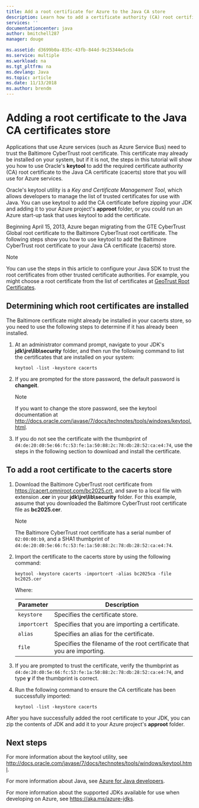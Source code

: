 ```yaml
---
title: Add a root certificate for Azure to the Java CA store
description: Learn how to add a certificate authority (CA) root certificate to the Java CA certificate (cacerts) store for use with Microsoft Azure.
services: ''
documentationcenter: java
author: bmitchell287
manager: douge

ms.assetid: d3699b0a-835c-43fb-844d-9c25344e5cda
ms.service: multiple
ms.workload: na
ms.tgt_pltfrm: na
ms.devlang: Java
ms.topic: article
ms.date: 11/13/2018
ms.author: brendm
---
```


# Adding a root certificate to the Java CA certificates store

Applications that use Azure services (such as Azure Service Bus) need to trust the Baltimore CyberTrust root certificate. This certificate may already be installed on your system, but if it is not, the steps in this tutorial will show you how to use Oracle's **keytool** to add the required certificate authority (CA) root certificate to the Java CA certificate (cacerts) store that you will use for Azure services.

Oracle's keytool utility is a _Key and Certificate Management Tool_, which allows developers to manage the list of trusted certificates for use with Java. You can use keytool to add the CA certificate before zipping your JDK and adding it to your Azure project's **approot** folder, or you could run an Azure start-up task that uses keytool to add the certificate.

Beginning April 15, 2013, Azure began migrating from the GTE CyberTrust Global root certificate to the Baltimore CyberTrust root certificate. The following steps show you how to use keytool to add the Baltimore CyberTrust root certificate to your Java CA certificate (cacerts) store.

> [!NOTE]
> 
> You can use the steps in this article to configure your Java SDK to trust the root certificates from other trusted certificate authorities. For example, you might choose a root certificate from the list of certificates at [GeoTrust Root Certificates](http://www.geotrust.com/resources/root-certificates/).
> 

## Determining which root certificates are installed

The Baltimore certificate might already be installed in your cacerts store, so you need to use the following steps to determine if it has already been installed.

1. At an administrator command prompt, navigate to your JDK's **jdk\jre\lib\security** folder, and then run the following command to list the certificates that are installed on your system:

   ```shell
   keytool -list -keystore cacerts
   ```

1. If you are prompted for the store password, the default password is **changeit**.

   > [!NOTE]
   > 
   > If you want to change the store password, see the keytool documentation at <http://docs.oracle.com/javase/7/docs/technotes/tools/windows/keytool.html>.
   > 

1. If you do not see the certificate with the thumbprint of `d4:de:20:d0:5e:66:fc:53:fe:1a:50:88:2c:78:db:28:52:ca:e4:74`, use the steps in the following section to download and install the certificate.

## To add a root certificate to the cacerts store

1. Download the Baltimore CyberTrust root certificate from <https://cacert.omniroot.com/bc2025.crt>, and save to a local file with extension **.cer** in your **jdk\jre\lib\security** folder. For this example, assume that you downloaded the Baltimore CyberTrust root certificate file as **bc2025.cer**.

   > [!NOTE]
   > 
   > The Baltimore CyberTrust root certificate has a serial number of `02:00:00:b9`, and a SHA1 thumbprint of `d4:de:20:d0:5e:66:fc:53:fe:1a:50:88:2c:78:db:28:52:ca:e4:74`.
   > 

2. Import the certificate to the cacerts store by using the following command:

   ```shell
   keytool -keystore cacerts -importcert -alias bc2025ca -file bc2025.cer
   ```
   Where:

   |  Parameter   |                              Description                               |
   |--------------|------------------------------------------------------------------------|
   | `keystore`   | Specifies the certificate store.                                       |
   | `importcert` | Specifies that you are importing a certificate.                        |
   | `alias`      | Specifies an alias for the certificate.                                |
   | `file`       | Specifies the filename of the root certificate that you are importing. |


3. If you are prompted to trust the certificate, verify the thumbprint as `d4:de:20:d0:5e:66:fc:53:fe:1a:50:88:2c:78:db:28:52:ca:e4:74`, and type **y** if the thumbprint is correct.

4. Run the following command to ensure the CA certificate has been successfully imported:

   ```shell
   keytool -list -keystore cacerts
   ```

After you have successfully added the root certificate to your JDK, you can zip the contents of JDK and add it to your Azure project's **approot** folder.

## Next steps

For more information about the keytool utility, see <http://docs.oracle.com/javase/7/docs/technotes/tools/windows/keytool.html>.

For more information about Java, see [Azure for Java developers](/azure/java).

<!-- For more information about the root certificates used by Azure, see [Azure Root Certificate Migration](http://blogs.msdn.com/b/windowsazure/archive/2013/03/15/windows-azure-root-certificate-migration.aspx). -->

For more information about the supported JDKs available for use when developing on Azure, see <https://aka.ms/azure-jdks>.
